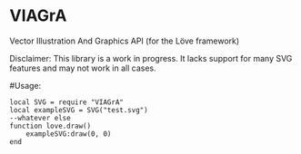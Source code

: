 # VIAGrA
Vector Illustration And Graphics API (for the Löve framework)

Disclaimer: This library is a work in progress. It lacks support for many SVG features and may not work in all cases.

#Usage:
```
local SVG = require "VIAGrA"
local exampleSVG = SVG("test.svg")
--whatever else
function love.draw()
	exampleSVG:draw(0, 0)
end
```
